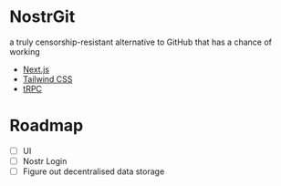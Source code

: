 # NostrGit

a truly censorship-resistant alternative to GitHub that has a chance of working

- [Next.js](https://nextjs.org)
- [Tailwind CSS](https://tailwindcss.com)
- [tRPC](https://trpc.io)

# Roadmap

- [ ] UI
- [ ] Nostr Login
- [ ] Figure out decentralised data storage

